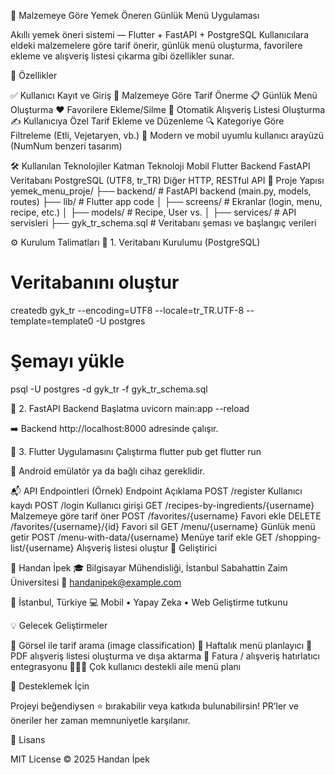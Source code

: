 🥗 Malzemeye Göre Yemek Öneren Günlük Menü Uygulaması

Akıllı yemek öneri sistemi — Flutter + FastAPI + PostgreSQL
Kullanıcılara eldeki malzemelere göre tarif önerir, günlük menü oluşturma, favorilere ekleme ve alışveriş listesi çıkarma gibi özellikler sunar.

🚀 Özellikler

✅ Kullanıcı Kayıt ve Giriş
🧠 Malzemeye Göre Tarif Önerme
📋 Günlük Menü Oluşturma
❤️ Favorilere Ekleme/Silme
🛒 Otomatik Alışveriş Listesi Oluşturma
✍️ Kullanıcıya Özel Tarif Ekleme ve Düzenleme
🔍 Kategoriye Göre Filtreleme (Etli, Vejetaryen, vb.)
🎨 Modern ve mobil uyumlu kullanıcı arayüzü (NumNum benzeri tasarım)

🛠️ Kullanılan Teknolojiler
Katman	Teknoloji
Mobil	Flutter
Backend	FastAPI
Veritabanı	PostgreSQL (UTF8, tr_TR)
Diğer	HTTP, RESTful API
📂 Proje Yapısı
yemek_menu_proje/
├── backend/           # FastAPI backend (main.py, models, routes)
├── lib/               # Flutter app code
│   ├── screens/       # Ekranlar (login, menu, recipe, etc.)
│   ├── models/        # Recipe, User vs.
│   ├── services/      # API servisleri
├── gyk_tr_schema.sql  # Veritabanı şeması ve başlangıç verileri

⚙️ Kurulum Talimatları
🔸 1. Veritabanı Kurulumu (PostgreSQL)
# Veritabanını oluştur
createdb gyk_tr --encoding=UTF8 --locale=tr_TR.UTF-8 --template=template0 -U postgres

# Şemayı yükle
psql -U postgres -d gyk_tr -f gyk_tr_schema.sql

🔸 2. FastAPI Backend Başlatma
uvicorn main:app --reload


➡️ Backend http://localhost:8000 adresinde çalışır.

🔸 3. Flutter Uygulamasını Çalıştırma
flutter pub get
flutter run


📱 Android emülatör ya da bağlı cihaz gereklidir.

📬 API Endpointleri (Örnek)
Endpoint	Açıklama
POST /register	Kullanıcı kaydı
POST /login	Kullanıcı girişi
GET /recipes-by-ingredients/{username}	Malzemeye göre tarif öner
POST /favorites/{username}	Favori ekle
DELETE /favorites/{username}/{id}	Favori sil
GET /menu/{username}	Günlük menü getir
POST /menu-with-data/{username}	Menüye tarif ekle
GET /shopping-list/{username}	Alışveriş listesi oluştur
👤 Geliştirici

📛 Handan İpek
🎓 Bilgisayar Mühendisliği, İstanbul Sabahattin Zaim Üniversitesi
📧 handanipek@example.com

📍 İstanbul, Türkiye
💻 Mobil • Yapay Zeka • Web Geliştirme tutkunu

💡 Gelecek Geliştirmeler

📸 Görsel ile tarif arama (image classification)
📅 Haftalık menü planlayıcı
🧾 PDF alışveriş listesi oluşturma ve dışa aktarma
🔔 Fatura / alışveriş hatırlatıcı entegrasyonu
👨‍👩‍👧 Çok kullanıcı destekli aile menü planı

🌟 Desteklemek İçin

Projeyi beğendiysen ⭐ bırakabilir veya katkıda bulunabilirsin!
PR’ler ve öneriler her zaman memnuniyetle karşılanır.

📄 Lisans

MIT License © 2025 Handan İpek
